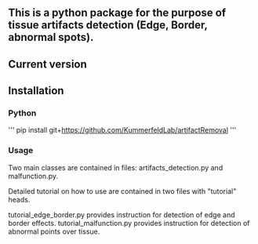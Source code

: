 


## This is a python package for the purpose of tissue artifacts detection (Edge, Border, abnormal spots).




## Current version 

## Installation 

### Python
'''
pip install git+https://github.com/KummerfeldLab/artifactRemoval
'''
### Usage 
Two main classes are contained in files: artifacts_detection.py and malfunction.py. 

Detailed tutorial on how to use are contained in two files with "tutorial" heads. 

tutorial_edge_border.py provides instruction for detection of edge and border effects.
tutorial_malfunction.py provides instruction for detection of abnormal points over tissue. 